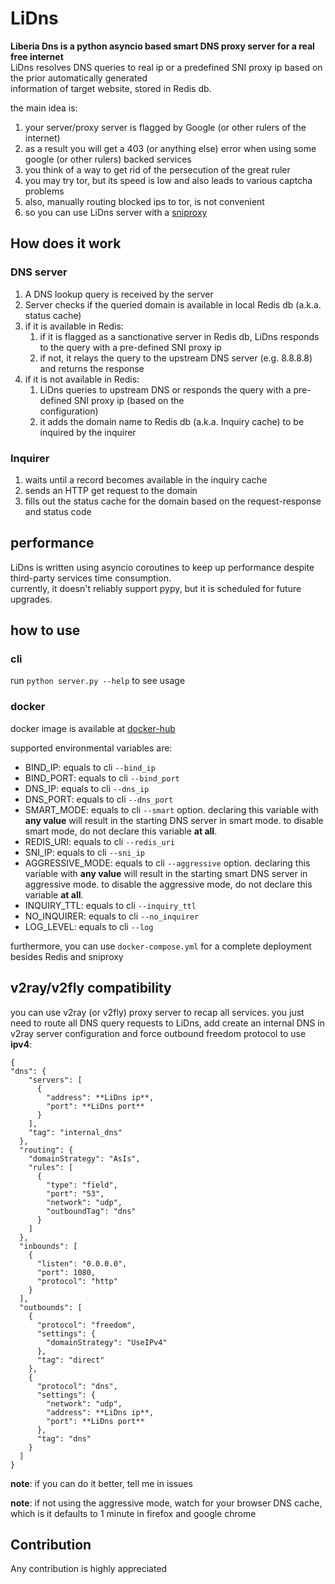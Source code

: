# LiDns

**Liberia Dns is a python asyncio based smart DNS proxy server for a real free internet**  
LiDns resolves DNS queries to real ip or a predefined SNI proxy ip based on the prior automatically generated  
information of target website, stored in Redis db.

the main idea is:

1. your server/proxy server is flagged by Google (or other rulers of the internet)
2. as a result you will get a 403 (or anything else) error when using some google (or other rulers) backed services
3. you think of a way to get rid of the persecution of the great ruler
4. you may try tor, but its speed is low and also leads to various captcha problems
5. also, manually routing blocked ips to tor, is not convenient
6. so you can use LiDns server with a [sniproxy](https://github.com/amirdaaee/SNI-SSL-Proxy-docker)

## How does it work

### DNS server

1. A DNS lookup query is received by the server
2. Server checks if the queried domain is available in local Redis db (a.k.a. status cache)
3. if it is available in Redis:
    1. if it is flagged as a sanctionative server in Redis db, LiDns responds to the query with a pre-defined SNI proxy
       ip
    2. if not, it relays the query to the upstream DNS server (e.g. 8.8.8.8) and returns the response
4. if it is not available in Redis:
    1. LiDns queries to upstream DNS or responds the query with a pre-defined SNI proxy ip (based on the  
       configuration)
    2. it adds the domain name to Redis db (a.k.a. Inquiry cache) to be inquired by the inquirer

### Inquirer

1. waits until a record becomes available in the inquiry cache
2. sends an HTTP get request to the domain
3. fills out the status cache for the domain based on the request-response and status code

## performance

LiDns is written using asyncio coroutines to keep up performance despite third-party services time consumption.  
currently, it doesn't reliably support pypy, but it is scheduled for future upgrades.

## how to use

### cli

run `python server.py --help` to see usage

### docker

docker image is available at [docker-hub](https://hub.docker.com/r/amirdaaee/lidns)

supported environmental variables are:

- BIND_IP: equals to cli `--bind_ip`
- BIND_PORT: equals to cli `--bind_port`
- DNS_IP: equals to cli `--dns_ip`
- DNS_PORT: equals to cli `--dns_port`
- SMART_MODE: equals to cli `--smart` option. declaring this variable with **any value** will result in the starting DNS
  server in smart mode. to disable smart mode, do not declare this variable **at all**.
- REDIS_URI: equals to cli `--redis_uri`
- SNI_IP: equals to cli `--sni_ip`
- AGGRESSIVE_MODE: equals to cli `--aggressive` option. declaring this variable with **any value** will result in the
  starting smart DNS server in aggressive mode. to disable the aggressive mode, do not declare this variable **at all**.
- INQUIRY_TTL: equals to cli `--inquiry_ttl`
- NO_INQUIRER: equals to cli `--no_inquirer`
- LOG_LEVEL: equals to cli `--log`

furthermore, you can use `docker-compose.yml` for a complete deployment besides Redis and sniproxy

## v2ray/v2fly compatibility

you can use v2ray (or v2fly) proxy server to recap all services. you just need to route all DNS query requests to LiDns,
add create an internal DNS in v2ray server configuration and force outbound freedom protocol to use **ipv4**:

    {
    "dns": {
        "servers": [
          {
            "address": **LiDns ip**,
            "port": **LiDns port**
          }
        ],
        "tag": "internal_dns"
      },
      "routing": {
        "domainStrategy": "AsIs",
        "rules": [
          {
            "type": "field",
            "port": "53",
            "network": "udp",
            "outboundTag": "dns"
          }
        ]
      },
      "inbounds": [
        {
          "listen": "0.0.0.0",
          "port": 1080,
          "protocol": "http"
        }
      ],
      "outbounds": [
        {
          "protocol": "freedom",
          "settings": {
            "domainStrategy": "UseIPv4"
          },
          "tag": "direct"
        },
        {
          "protocol": "dns",
          "settings": {
            "network": "udp",
            "address": **LiDns ip**,
            "port": **LiDns port**
          },
          "tag": "dns"
        }
      ]
    }

**note**: if you can do it better, tell me in issues

**note**: if not using the aggressive mode, watch for your browser DNS cache, which is it defaults to 1 minute in
firefox and google chrome

## Contribution

Any contribution is highly appreciated
